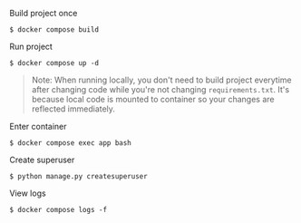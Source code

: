 Build project once
```shell
$ docker compose build
```

Run project
```shell
$ docker compose up -d
```

> Note: When running locally, you don't need to build project everytime after changing code 
> while you're not changing `requirements.txt`. 
> It's because local code is mounted to container so your changes are reflected immediately.

Enter container
```shell
$ docker compose exec app bash
```

Create superuser
```shell
$ python manage.py createsuperuser
```

View logs
```shell
$ docker compose logs -f
```
